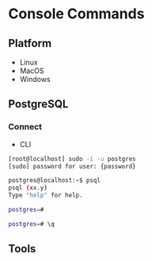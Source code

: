 # Console Commands

## Platform

* Linux
* MacOS
* Windows

## PostgreSQL

### Connect

* CLI

```bash
[root@localhost] sudo -i -u postgres
[sudo] password for user: {password}

postgres@localhost:~$ psql
psql (xx.y)
Type "help" for help.

postgres=# 

postgres=# \q

```

## Tools
